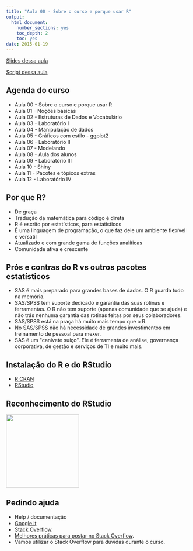 ```yaml
---
title: "Aula 00 - Sobre o curso e porque usar R"
output:
  html_document:
    number_sections: yes
    toc_depth: 2
    toc: yes
date: 2015-01-19
---
```


<a href="curso-r.github.io/slides/aula_00_01_apresentacao.html" target="_blank">Slides dessa aula</a>

<a href="curso-r.github.io/script/aula_00_01_script.R" target="_blank">Script dessa aula</a>

## Agenda do curso 

* Aula 00 - Sobre o curso e porque usar R
* Aula 01 - Noções básicas
* Aula 02 - Estruturas de Dados e Vocabulário
* Aula 03 - Laboratório I
* Aula 04 - Manipulação de dados
* Aula 05 - Gráficos com estilo - ggplot2
* Aula 06 - Laboratório II
* Aula 07 - Modelando
* Aula 08 - Aula dos alunos
* Aula 09 - Laboratório III
* Aula 10 - Shiny
* Aula 11 - Pacotes e tópicos extras
* Aula 12 - Laboratório IV

## Por que R?

* De graça
* Tradução da matemática para código é direta
* R é escrito por estatísticos, para estatísticos
* É uma linguagem de programação, o que faz dele um ambiente flexível e versátil
* Atualizado e com grande gama de funções analíticas
* Comunidade ativa e crescente

## Prós e contras do R vs outros pacotes estatísticos

* SAS é mais preparado para grandes bases de dados. O R guarda tudo na memória.
* SAS/SPSS tem suporte dedicado e garantia das suas rotinas e ferramentas. O R não tem suporte (apenas comunidade que se ajuda) e não trás nenhuma garantia das rotinas feitas por seus colaboradores.
* SAS/SPSS está na praça há muito mais tempo que o R.
* No SAS/SPSS não há necessidade de grandes investimentos em treinamento de pessoal para mexer.
* SAS é um "canivete suíço". Ele é ferramenta de análise, governança corporativa, de gestão e serviços de TI e muito mais.

## Instalação do R e do RStudio

- [R CRAN](http://cran.r-project.org/)
- [RStudio](http://www.rstudio.com/)

## Reconhecimento do RStudio

<img src="http://www.rstudio.com/wp-content/uploads/2014/06/RStudio-Ball.png" style="width:200px;"></img>

## Pedindo ajuda

- Help / documentação
- [Google it](http://bit.ly/1u7tlv1)
- [Stack Overflow](http://stackoverflow.com/).
- [Melhores práticas para postar no Stack Overflow](http://stackoverflow.com/help/how-to-ask).
- Vamos utilizar o Stack Overflow para dúvidas durante o curso.
